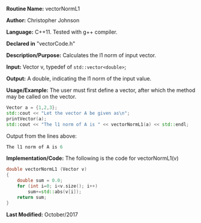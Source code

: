 **Routine Name:** vectorNormL1

**Author:** Christopher Johnson

**Language:** C++11. Tested with g++ compiler.

**Declared in** "vectorCode.h"

**Description/Purpose:**
Calculates the l1 norm of input vector.

**Input:**
Vector v, typedef of `std::vector<double>`;

**Output:**
A double, indicating the l1 norm of the input value.

**Usage/Example:**
The user must first define a vector, after which the method may be called on the vector.
```C++
Vector a = {1,2,3};
std::cout << "Let the vector A be given as\n";
printVector(a);
std::cout << "The l1 norm of A is " << vectorNormL1(a) << std::endl;
```
Output from the lines above:
```c++
The l1 norm of A is 6
```


**Implementation/Code:** The following is the code for vectorNormL1(v)
```c++
double vectorNormL1 (Vector v)
{
    double sum = 0.0;
    for (int i=0; i<v.size(); i++)
        sum+=std::abs(v[i]);
    return sum;
}
```
**Last Modified:** October/2017
